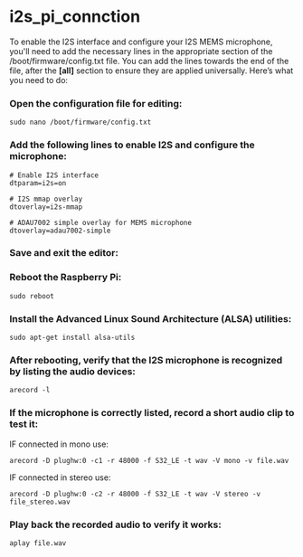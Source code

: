 # i2s_pi_connction

To enable the I2S interface and configure your I2S MEMS microphone, you'll need to add the necessary lines in the appropriate section of the /boot/firmware/config.txt file. You can add the lines towards the end of the file, after the **[all]** section to ensure they are applied universally. Here’s what you need to do:


### Open the configuration file for editing:

```console
sudo nano /boot/firmware/config.txt
```
### Add the following lines to enable I2S and configure the microphone:

```console
# Enable I2S interface
dtparam=i2s=on

# I2S mmap overlay
dtoverlay=i2s-mmap

# ADAU7002 simple overlay for MEMS microphone
dtoverlay=adau7002-simple
```
### Save and exit the editor:

### Reboot the Raspberry Pi:

```console
sudo reboot
```

### Install the Advanced Linux Sound Architecture (ALSA) utilities:

```console
sudo apt-get install alsa-utils
```

### After rebooting, verify that the I2S microphone is recognized by listing the audio devices:

```console
arecord -l
```

### If the microphone is correctly listed, record a short audio clip to test it:

IF connected in mono use:

```console
arecord -D plughw:0 -c1 -r 48000 -f S32_LE -t wav -V mono -v file.wav
```

IF connected in stereo use:

```console
arecord -D plughw:0 -c2 -r 48000 -f S32_LE -t wav -V stereo -v file_stereo.wav
```

### Play back the recorded audio to verify it works:

```console
aplay file.wav
```

